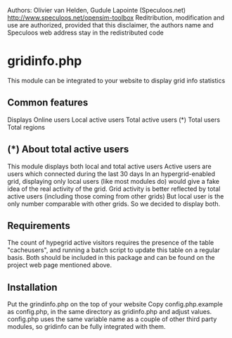 Authors:	Olivier van Helden, Gudule Lapointe (Speculoos.net)
http://www.speculoos.net/opensim-toolbox
Reditribution, modification and use are authorized, provided that 
this disclaimer, the authors name and Speculoos web address stay in the redistributed code

gridinfo.php
============

This module can be integrated to your website to display grid info statistics

Common features
---------------
Displays
	Online users
	Local active users
	Total active users (*)
	Total users
	Total regions

(*) About total active users 
----------------------------
This module displays both local and total active users
	Active users are users which connected during the last 30 days
	In an hypergrid-enabled grid, displaying only local users (like most modules do) would give a fake idea of the real activity of the grid.
	Grid activity is better reflected by total active users (including those coming from other grids)
	But local user is the only number comparable with other grids.
	So we decided to display both.
	
Requirements
------------

The count of hypegrid active visitors requires the presence of the table "cacheusers", and running a batch script to update this table on a regular basis.
Both should be included in this package and can be found on the project web page mentioned above.


Installation
------------

Put the grindinfo.php on the top of your website
Copy config.php.example as config.php, in the same directory as gridinfo.php and adjust values.
config.php uses the same variable name as a couple of other third party modules, so gridinfo can be fully integrated with them.

